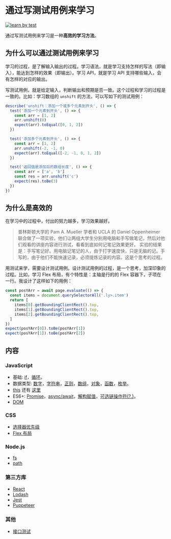 # 通过写测试用例来学习
[![learn by test](https://circleci.com/gh/iamjoel/learn-by-test.svg?style=svg)](https://circleci.com/gh/iamjoel/learn-by-test)

通过写测试用例来学习是一种**高效的学习方法**。

## 为什么可以通过测试用例来学习
学习的过程，是了解输入输出的过程。学习语法，就是学习支持怎样的写法（即输入），能达到怎样的效果（即输出）。学习 API，就是学习 API 支持哪些输入，会有怎样的对应的输出。

写测试用例，就是给定输入，判断输出和预期是否一致。这个过程和学习的过程是一致的。比如：学习数组的 `unshift` 的方法，可以写如下的测试用例：
```js
describe('unshift：添加一个或多个元素到开头', () => {
  test('添加一个元素到开头', () => {
    const arr = [1, 2]
    arr.unshift(0)
    expect(arr).toEqual([0, 1, 2])
  })

  test('添加多个元素到开头', () => {
    const arr = [1, 2]
    arr.unshift(-2, -1, 0)
    expect(arr).toEqual([-2, -1, 0, 1, 2])
  })

  test('返回值是添加后的数组长度', () => {
    const arr = ['a', 'b']
    const res = arr.unshift('c')
    expect(res).toBe(3)
  })
})
```

## 为什么是高效的
在学习中的过程中，付出的努力越多，学习效果越好。

> 普林斯顿大学的 Pam A. Mueller 学者和 UCLA 的 Daniel Oppenheimer 联合做了一项实验，他们让两组大学生分别用电脑和手写做笔记，然后对他们观看的讲座内容进行测试，看看到底如何记笔记效果更好。
> 实验的结果是：手写笔记好。用电脑记笔记的人，由于打字速度快，只是无脑的记。手写的，由于他们不能快速记录，必须提炼记录的内容。这是个思考的过程。

用测试来学，需要设计测试用例。设计测试用例的过程，是一个思考，加深印象的过程。比如，学习 Flex 布局，有个特性是：主轴是行的的 Flex 容器下，子项在一行。我设计了这样如下的用例：
```js
const posYArr = await page.evaluate(() => {
  const items = document.querySelectorAll('.ly>.item')
  return [
    items[0].getBoundingClientRect().top,
    items[1].getBoundingClientRect().top,
    items[2].getBoundingClientRect().top,
  ]
})
expect(posYArr[0]).toBe(posYArr[1])
expect(posYArr[1]).toBe(posYArr[2])
```


## 内容
### JavaScript
* 基础: [if](code/src/js/basic/if.spec.ts)，[循环](code/src/js/basic/loop.spec.ts)。
* 数据类型: [数字](code/src/js/data-type/number.spec.ts)，[字符串](code/src/js/data-type/string.spec.ts)，[正则](code/src/js/data-type/regexp.spec.ts)，[数组](code/src/js/data-type/array.spec.ts)，[对象](code/src/js/data-type/object.spec.ts)，[函数](code/src/js/data-type/function.spec.ts)，[枚举](code/src/js/data-type/enum.spec.ts)。
* [this](code/src/js/this/index.spec.ts) 还有 [这里](code/src/js/this/index.e2e.spec.ts)
* ES6+: [Promise](code/src/js/es6/promise.spec.ts)，[async/await](code/src/js/es6/async-await.spec.ts)，[解构赋值](code/src/js/es6/destructuring-assignment.spec.ts)，[可选链操作符(?.)](code/src/js/es6/optional-chain.spec.ts)。
* [DOM](code/src/js/dom/index.e2e.spec.ts)

### CSS
* [选择器优先级](code/src/css/selector-priority/index.e2e.spec.ts)
* [Flex 布局](code/src/css/flex/index.e2e.spec.ts)

### Node.js
* [fs](code/src/node/fs/index.spec.ts)
* [path](code/src/node/path.spec.ts)

### 第三方库
* [React](code/src/libs/react/Button.spec.tsx)
* [Lodash](code/src/libs/lodash.spec.ts)
* [Jest](code/src/libs/jest/index.spec.ts)
* [Puppeteer](code/src/libs/puppeteer/index.e2e.spec.ts)

### 其他
* [接口测试](code/src/api/index.api.spec.ts)